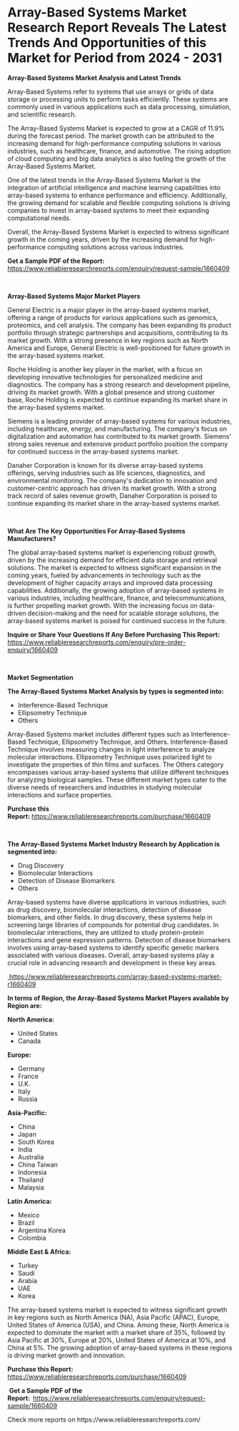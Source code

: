 <p><h1>Array-Based Systems Market Research Report Reveals The Latest Trends And Opportunities of this Market for Period from 2024 - 2031</h1></p><p><strong>Array-Based Systems Market Analysis and Latest Trends</strong></p>
<p><p>Array-Based Systems refer to systems that use arrays or grids of data storage or processing units to perform tasks efficiently. These systems are commonly used in various applications such as data processing, simulation, and scientific research.</p><p>The Array-Based Systems Market is expected to grow at a CAGR of 11.9% during the forecast period. The market growth can be attributed to the increasing demand for high-performance computing solutions in various industries, such as healthcare, finance, and automotive. The rising adoption of cloud computing and big data analytics is also fueling the growth of the Array-Based Systems Market.</p><p>One of the latest trends in the Array-Based Systems Market is the integration of artificial intelligence and machine learning capabilities into array-based systems to enhance performance and efficiency. Additionally, the growing demand for scalable and flexible computing solutions is driving companies to invest in array-based systems to meet their expanding computational needs.</p><p>Overall, the Array-Based Systems Market is expected to witness significant growth in the coming years, driven by the increasing demand for high-performance computing solutions across various industries.</p></p>
<p><strong>Get a Sample PDF of the Report:&nbsp;</strong> <a href="https://www.reliableresearchreports.com/enquiry/request-sample/1660409">https://www.reliableresearchreports.com/enquiry/request-sample/1660409</a></p>
<p>&nbsp;</p>
<p><strong>Array-Based Systems Major Market Players</strong></p>
<p><p>General Electric is a major player in the array-based systems market, offering a range of products for various applications such as genomics, proteomics, and cell analysis. The company has been expanding its product portfolio through strategic partnerships and acquisitions, contributing to its market growth. With a strong presence in key regions such as North America and Europe, General Electric is well-positioned for future growth in the array-based systems market.</p><p>Roche Holding is another key player in the market, with a focus on developing innovative technologies for personalized medicine and diagnostics. The company has a strong research and development pipeline, driving its market growth. With a global presence and strong customer base, Roche Holding is expected to continue expanding its market share in the array-based systems market.</p><p>Siemens is a leading provider of array-based systems for various industries, including healthcare, energy, and manufacturing. The company's focus on digitalization and automation has contributed to its market growth. Siemens' strong sales revenue and extensive product portfolio position the company for continued success in the array-based systems market.</p><p>Danaher Corporation is known for its diverse array-based systems offerings, serving industries such as life sciences, diagnostics, and environmental monitoring. The company's dedication to innovation and customer-centric approach has driven its market growth. With a strong track record of sales revenue growth, Danaher Corporation is poised to continue expanding its market share in the array-based systems market.</p></p>
<p>&nbsp;</p>
<p><strong>What Are The Key Opportunities For Array-Based Systems Manufacturers?</strong></p>
<p><p>The global array-based systems market is experiencing robust growth, driven by the increasing demand for efficient data storage and retrieval solutions. The market is expected to witness significant expansion in the coming years, fueled by advancements in technology such as the development of higher capacity arrays and improved data processing capabilities. Additionally, the growing adoption of array-based systems in various industries, including healthcare, finance, and telecommunications, is further propelling market growth. With the increasing focus on data-driven decision-making and the need for scalable storage solutions, the array-based systems market is poised for continued success in the future.</p></p>
<p><strong>Inquire or Share Your Questions If Any Before Purchasing This Report:</strong> <a href="https://www.reliableresearchreports.com/enquiry/pre-order-enquiry/1660409">https://www.reliableresearchreports.com/enquiry/pre-order-enquiry/1660409</a></p>
<p>&nbsp;</p>
<p><strong>Market Segmentation</strong></p>
<p><strong>The Array-Based Systems Market Analysis by types is segmented into:</strong></p>
<p><ul><li>Interference-Based Technique</li><li>Ellipsometry Technique</li><li>Others</li></ul></p>
<p><p>Array-Based Systems market includes different types such as Interference-Based Technique, Ellipsometry Technique, and Others. Interference-Based Technique involves measuring changes in light interference to analyze molecular interactions. Ellipsometry Technique uses polarized light to investigate the properties of thin films and surfaces. The Others category encompasses various array-based systems that utilize different techniques for analyzing biological samples. These different market types cater to the diverse needs of researchers and industries in studying molecular interactions and surface properties.</p></p>
<p><strong>Purchase this Report:&nbsp;</strong><a href="https://www.reliableresearchreports.com/purchase/1660409">https://www.reliableresearchreports.com/purchase/1660409</a></p>
<p>&nbsp;</p>
<p><strong>The Array-Based Systems Market Industry Research by Application is segmented into:</strong></p>
<p><ul><li>Drug Discovery</li><li>Biomolecular Interactions</li><li>Detection of Disease Biomarkers</li><li>Others</li></ul></p>
<p><p>Array-based systems have diverse applications in various industries, such as drug discovery, biomolecular interactions, detection of disease biomarkers, and other fields. In drug discovery, these systems help in screening large libraries of compounds for potential drug candidates. In biomolecular interactions, they are utilized to study protein-protein interactions and gene expression patterns. Detection of disease biomarkers involves using array-based systems to identify specific genetic markers associated with various diseases. Overall, array-based systems play a crucial role in advancing research and development in these key areas.</p></p>
<p><a href="https://www.reliableresearchreports.com/array-based-systems-market-r1660409">&nbsp;https://www.reliableresearchreports.com/array-based-systems-market-r1660409</a></p>
<p><strong>In terms of Region, the Array-Based Systems Market Players available by Region are:</strong></p>
<p>
    <p> <strong> North America: </strong>
        <ul>
            <li>United States</li>
            <li>Canada</li>
        </ul>
        </p> 
    <p> <strong> Europe: </strong>
        <ul>
            <li>Germany</li>
            <li>France</li>
            <li>U.K.</li>
            <li>Italy</li>
            <li>Russia</li>
        </ul>
        </p> 
    <p> <strong> Asia-Pacific: </strong>
        <ul>
            <li>China</li>
            <li>Japan</li>
            <li>South Korea</li>
            <li>India</li>
            <li>Australia</li>
            <li>China Taiwan</li>
            <li>Indonesia</li>
            <li>Thailand</li>
            <li>Malaysia</li>
        </ul>
        </p> 
    <p> <strong> Latin America: </strong>
        <ul>
            <li>Mexico</li>
            <li>Brazil</li>
            <li>Argentina Korea</li>
            <li>Colombia</li>
        </ul>
        </p> 
    <p> <strong> Middle East & Africa: </strong>
        <ul>
            <li>Turkey</li>
            <li>Saudi</li>
            <li>Arabia</li>
            <li>UAE</li>
            <li>Korea</li>
        </ul>
    </p>
    </p>
<p><p>The array-based systems market is expected to witness significant growth in key regions such as North America (NA), Asia Pacific (APAC), Europe, United States of America (USA), and China. Among these, North America is expected to dominate the market with a market share of 35%, followed by Asia Pacific at 30%, Europe at 20%, United States of America at 10%, and China at 5%. The growing adoption of array-based systems in these regions is driving market growth and innovation.</p></p>
<p><strong>Purchase this Report: </strong><a href="https://www.reliableresearchreports.com/purchase/1660409">https://www.reliableresearchreports.com/purchase/1660409</a></p>
<p>&nbsp;<strong>Get a Sample PDF of the Report:&nbsp;&nbsp;</strong><a href="https://www.reliableresearchreports.com/enquiry/request-sample/1660409">https://www.reliableresearchreports.com/enquiry/request-sample/1660409</a></p>
<p><strong></strong></p>
<p>Check more reports on https://www.reliableresearchreports.com/</p>